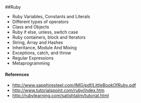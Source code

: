 ##Ruby
* Ruby Variables, Constants and Literals
* Different types of operators
* Class and Objects
* Ruby if else, unless, switch case
* Ruby containers, block and  Iterators
* String, Array and Hashes
* Inheritance, Module And Mixing
* Exceptions, catch, and throw
* Regular Expressions
* Metaprogramming

#### References
- http://www.sapphiresteel.com/IMG/pdf/LittleBookOfRuby.pdf
- http://www.tutorialspoint.com/ruby/index.htm
- http://rubylearning.com/satishtalim/tutorial.html
